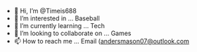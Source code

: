 - 👋 Hi, I’m @Timeis688
- 👀 I’m interested in ... Baseball
- 🌱 I’m currently learning ... Tech
- 💞️ I’m looking to collaborate on ... Games
- 📫 How to reach me ... Email (andersmason07@outlook.com

<!---
Timeis688/Timeis688 is a ✨ special ✨ repository because its `README.md` (this file) appears on your GitHub profile.
You can click the Preview link to take a look at your changes.
--->
